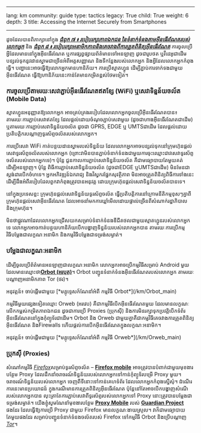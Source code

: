 

---

lang: km
community: guide
type: tactics
legacy: True
child: True
weight: 6
depth: 3
title: Accessing the Internet Securely from Smartphones

---

ដូចដែលបានពិភាក្សានៅក្នុង [***ជំពូក ៧ ៖ របៀបរក្សាភាពឯកជន នៃទំនាក់ទំនងតាមអ៊ីនធើរណែតរបស់លោកអ្នក***](/km/chapter-7) និង [***ជំពូក ៨ ៖ របៀបរក្សាអនាមិកភាពនិងគេចវាងពីការត្រួតពិនិត្យអ៊ីនធើរណែត***](/km/chapter-8) ការចូលប្រើអ្វីដែលមាននៅក្នុងអ៊ីនធើរណែត ឬការផ្សព្វផ្សាយព័ត៌មានទៅអនឡាញ ដូចជារូបថត ឬវីដេអូជាដើមបន្សល់ទុកនូវដានស្នាមជាច្រើនអំពីអត្តសញ្ញាណ និងទីកន្លែងរបស់លោកអ្នក និងអ្វីដែលលោកអ្នកកំពុងធ្វើ។ បញ្ហានេះអាចធ្វើឱ្យលោកអ្នកមានហានិភ័យ។ ការប្រើស្មាតហ្វូន ដើម្បីភ្ជាប់ការទាក់ទងជាមួយអ៊ីនធើរណែត ធ្វើឱ្យហានិភ័យនេះកាន់តែមានកម្រិតខ្ពស់ថែមទៀត។

### ការចូលប្រើតាមរយៈសេវាភ្ជាប់អ៊ីនធើរណែតឥតខ្សែ (WiFi) ឬសេវាទិន្នន័យចល័ត (Mobile Data) ###

ស្មាតហ្វូនអនុញ្ញាតឱ្យលោកអ្នក អាចគ្រប់គ្រងរបៀបដែលលោកអ្នកចូលប្រើអ៊ីនធើរណែតបាន៖ តាមរយៈការភ្ជាប់សេវាឥតខ្សែ  ដែលផ្តល់ដោយចំណុចភ្ជាប់សេវាមួយ (ដូចជាហាងអ៊ីនធើរណែតជាដើម) ឬតាមរយៈការភ្ជាប់សេវាទិន្នន័យចល័ត ដូចជា GPRS, EDGE ឬ UMTSជាដើម ដែលផ្តល់ដោយប្រតិបត្តិករបណ្តាញទូរស័ព្ទចល័តរបស់លោកអ្នក។

ការប្រើសេវា WiFi  កាត់បន្ថយដានស្នាមរបស់ទិន្នន័យ ដែលលោកអ្នកអាចបន្សល់ទុកនៅក្រុមហ៊ុនផ្តល់សេវាទូរស័ព្ទចល័តរបស់លោកអ្នក (ព្រោះវាមិនបានភ្ជាប់ទំនាក់ទំនងជាមួយការចុះឈ្មោះជាវសេវាទូរស័ព្ទចល័តរបស់លោកអ្នកទេ)។ ប៉ុន្តែ ជួនកាលការភ្ជាប់សេវាទិន្នន័យចល័ត គឺជាមធ្យោបាយតែមួយគត់ដើម្បីអនឡាញ។ ប៉ុន្តែ ពិធីការភ្ជាប់សេវាទិន្នន័យចល័ត (ដូចជាEDGE ឬUMTSជាដើម) មិនមែនជាស្តង់ដារបើកចំហទេ។ អ្នកអភិវឌ្ឍន៍ឯករាជ្យ និងវិស្វករផ្នែកសុវត្ថិភាព មិនអាចត្រួតពិនិត្យពិធីការទាំងនេះ ដើម្បីដឹងអំពីរបៀបដែលពួកវាកំពុងត្រូវបានអនុវត្ត ដោយក្រុមហ៊ុនផ្តល់សេវាទិន្នន័យចល័តបានទេ។

នៅក្នុងប្រទេសខ្លះ ក្រុមហ៊ុនផ្តល់សេវាទិន្នន័យទូរស័ព្ទចល័ត ធ្វើប្រតិបត្តិការនៅក្រោមនីតិកម្មខុសៗគ្នាពីក្រុមហ៊ុនផ្តល់សេវាអ៊ីនធើរណែត ដែលអាចនាំមកការឃ្លាំមើលដោយផ្ទាល់ច្រើនពីសំណាក់រដ្ឋាភិបាល និងក្រុមហ៊ុន។

មិនថាផ្លូវណាដែលលោកអ្នកជ្រើសយកសម្រាប់ទំនាក់ទំនងឌីជីតថលជាមួយស្មាតហ្វូនរបស់លោកអ្នកទេ លោកអ្នកអាចកាត់បន្ថយហានិភ័យបើកបង្ហាញទិន្នន័យរបស់លោកអ្នកបាន តាមរយៈការប្រើកម្មវិធីបម្លែងជាលក្ខណៈអនាមិក និងកម្មវិធីបម្លែងជាទម្រង់សម្ងាត់។

### បម្លែងជាលក្ខណៈអនាមិក ###

ដើម្បីចូលប្រើព័ត៌មានអនឡាញជាលក្ខណៈអនាមិក លោកអ្នកអាចប្រើកម្មវិធីសម្រាប់ Android មួយ ដែលមានឈ្មោះថា[**Orbot (អរបុត)**](https://www.torproject.org/docs/android.html.en)។ Orbot បញ្ជូនទំនាក់ទំនងអ៊ីនធើរណែតរបស់លោកអ្នក តាមរយៈបណ្តាញអនាមិកភាព Tor (ថរ)។ 

<div class=getstarted markdown=1>
អនុវត្តន៍៖ ចាប់ផ្តើមជាមួយ [*មគ្គុទ្ទេសក៍ណែនាំអំពី កម្មវិធី Orbot*](/km/Orbot_main)
</div>

កម្មវិធីមួយផ្សេងទៀតឈ្មោះ Orweb (អរវេប) គឺជាកម្មវិធីបើកអ៊ីនធើរណែតមួយ ដែលមានលក្ខណៈលើកកម្ពស់កម្រិតភាពឯកជន ដូចជាការប្រើ Proxies (ប្រុកស៊ី) និងការមិនរក្សាទុកប្រវត្តិបើកទំព័រអ៊ីនធើរណែតនៅក្នុងកុំព្យូទ័រជាដើម។ Orbot និង Orweb ជាមួយគ្នាគឺជាកម្មវិធីគេចវាងការត្រួតពិនិត្យអ៊ីនធើរណែត និងFirewalls ហើយផ្តល់ការបើកអ៊ីនធើរណែតក្នុងលក្ខណៈអនាមិក។

<div class=getstarted markdown=1>
អនុវត្តន៍៖ ចាប់ផ្តើមជាមួយ [*មគ្គុទ្ទេសក៍ណែនាំអំពី កម្មវិធី Orweb*](/km/Orweb_main)
</div>

### ប្រុកស៊ី (Proxies) ###

សំណៅកម្មវិធី [*Firefox*](/km/glossary#Firefox)សម្រាប់ទូរស័ព្ទចល័ត – [**Firefox mobile**](http://f-droid.org/repository/browse/?fdid=org.mozilla.firefox) អាចត្រូវបានបំពាក់ជាមួយមុខងារបន្ថែម Proxy ដែលដឹកនាំចរាចរណ៍ទិន្នន័យរបស់លោកអ្នកទៅកាន់កុំព្យូទ័របម្រើ Proxy មួយ។ ចរាចរណ៍ទិន្នន័យរបស់លោកអ្នក ចេញពីទីនោះទៅកាន់គេហទំព័រ ដែលលោកអ្នកកំពុងស្នើសុំ។ ដំណើរការនេះមានប្រយោជន៍ ក្នុងករណីមានការត្រួតពិនិត្យអ៊ីនធើរណែត ប៉ុន្តែនៅតែអាចបើកបង្ហាញសំណើរបស់លោកអ្នកបាន លុះត្រាតែការភ្ជាប់សេវាពីទូរស័ព្ទរបស់លោកអ្នកទៅ Proxy នោះត្រូវបានបម្លែងជាទម្រង់សម្ងាត់។ យើងខ្ញុំសូមណែនាំមុខងារបន្ថែម [**Proxy Mobile**](https://guardianproject.info/apps/proxymob-firefox-add-on/) របស់ [**Guardian Project**](https://guardianproject.info/) ផងដែរ ដែលធ្វើឱ្យការប្រើ Proxy ជាមួយ Firefox មានលក្ខណៈងាយស្រួល។ វាក៏ជាមធ្យោបាយតែមួយផងដែរ សម្រាប់បញ្ជូនទំនាក់ទំនងចល័តរបស់ Firefox ទៅកម្មវិធី Orbot និងប្រើបណ្តាញ [*Tor*](/km/glossary#Tor)។

